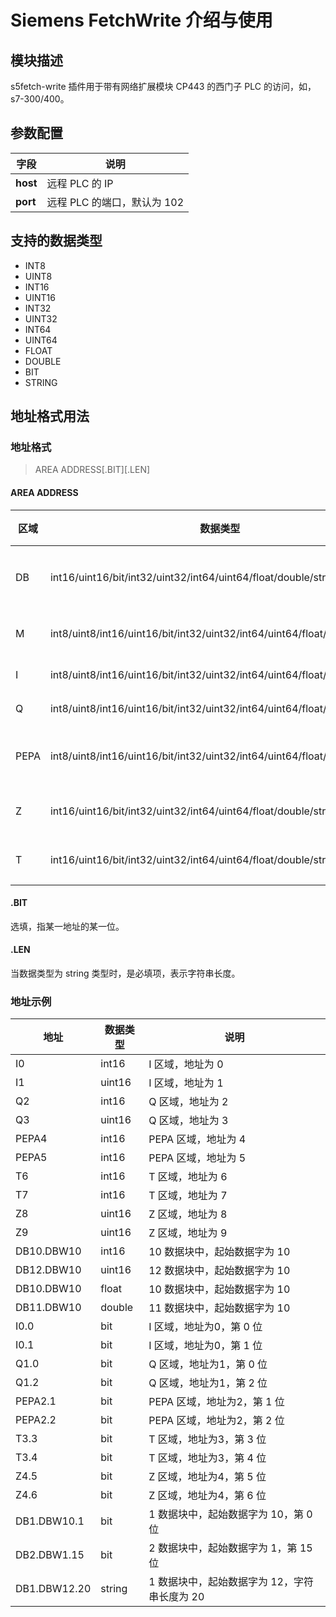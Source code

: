 # Siemens FetchWrite 介绍与使用

## 模块描述

s5fetch-write 插件用于带有网络扩展模块 CP443 的西门子 PLC 的访问，如，s7-300/400。

## 参数配置

| 字段     | 说明                        |
| -------- | --------------------------- |
| **host** | 远程 PLC 的 IP              |
| **port** | 远程 PLC 的端口，默认为 102 |

## 支持的数据类型

* INT8
* UINT8
* INT16
* UINT16
* INT32
* UINT32
* INT64
* UINT64
* FLOAT
* DOUBLE
* BIT
* STRING

## 地址格式用法

### 地址格式

> AREA ADDRESS\[.BIT][.LEN]</span>

#### AREA ADDRESS

| 区域 | 数据类型                                                     | 属性  | 备注                    |
| ---- | ------------------------------------------------------------ | ----- | ----------------------- |
| DB   | int16/uint16/bit/int32/uint32/int64/uint64/float/double/string | 读    | 主存数据块，以 words 读写 |
| M    | int8/uint8/int16/uint16/bit/int32/uint32/int64/uint64/float/double/string | 读/写 | 标志内存 M，以 bytes 读写  |
| I    | int8/uint8/int16/uint16/bit/int32/uint32/int64/uint64/float/double/string | 读/写 | 输入，以 bytes 读写       |
| Q    | int8/uint8/int16/uint16/bit/int32/uint32/int64/uint64/float/double/string | 读/写 | 输出，以 bytes 读写       |
| PEPA | int8/uint8/int16/uint16/bit/int32/uint32/int64/uint64/float/double/string | 读/写 | IO modules，以 bytes 读写 |
| Z    | int16/uint16/bit/int32/uint32/int64/uint64/float/double/string | 读/写 | 计数器，以 words 读写     |
| T    | int16/uint16/bit/int32/uint32/int64/uint64/float/double/string | 读/写 | 计时器，以 words 读写     |

#### .BIT

选填，指某一地址的某一位。

#### .LEN

当数据类型为 string 类型时，是必填项，表示字符串长度。

### 地址示例

| 地址         | 数据类型 | 说明                                         |
| ------------ | -------- | -------------------------------------------- |
| I0         | int16    | I 区域，地址为 0             |
| I1         | uint16   | I 区域，地址为 1             |
| Q2         | int16    | Q 区域，地址为 2             |
| Q3         | uint16   | Q 区域，地址为 3             |
| PEPA4      | int16    | PEPA 区域，地址为 4          |
| PEPA5      | int16    | PEPA 区域，地址为 5          |
| T6         | int16    | T 区域，地址为 6             |
| T7         | int16    | T 区域，地址为 7             |
| Z8         | uint16   | Z 区域，地址为 8             |
| Z9         | uint16   | Z 区域，地址为 9             |
| DB10.DBW10 | int16    | 10 数据块中，起始数据字为 10 |
| DB12.DBW10 | uint16   | 12 数据块中，起始数据字为 10 |
| DB10.DBW10 | float    | 10 数据块中，起始数据字为 10 |
| DB11.DBW10 | double   | 11 数据块中，起始数据字为 10 |
| I0.0        | bit      | I 区域，地址为0，第 0 位             |
| I0.1        | bit      | I 区域，地址为0，第 1 位             |
| Q1.0        | bit      | Q 区域，地址为1，第 0 位             |
| Q1.2        | bit      | Q 区域，地址为1，第 2 位             |
| PEPA2.1     | bit      | PEPA 区域，地址为2，第 1 位          |
| PEPA2.2     | bit      | PEPA 区域，地址为2，第 2 位          |
| T3.3        | bit      | T 区域，地址为3，第 3 位             |
| T3.4        | bit      | T 区域，地址为3，第 4 位             |
| Z4.5        | bit      | Z 区域，地址为4，第 5 位             |
| Z4.6        | bit      | Z 区域，地址为4，第 6 位             |
| DB1.DBW10.1 | bit      | 1 数据块中，起始数据字为 10，第 0 位 |
| DB2.DBW1.15 | bit      | 2 数据块中，起始数据字为 1，第 15 位 |
| DB1.DBW12.20 | string   | 1 数据块中，起始数据字为 12，字符串长度为 20 |